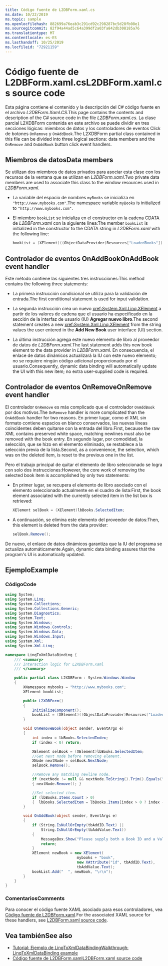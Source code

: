 ```yaml
---
title: Código fuente de L2DBForm.xaml.cs
ms.date: 10/22/2019
ms.topic: sample
ms.openlocfilehash: 882699a76eab3c291cd92c298287bc5d28fb08e1
ms.sourcegitcommit: 82f94a44ad5c64a399df2a03fa842db308185a76
ms.translationtype: MT
ms.contentlocale: es-ES
ms.lasthandoff: 10/25/2019
ms.locfileid: "72921159"
---
```

# <a name="l2dbformxamlcs-source-code"></a><span data-ttu-id="c5dad-102">Código fuente de L2DBForm.xaml.cs</span><span class="sxs-lookup"><span data-stu-id="c5dad-102">L2DBForm.xaml.cs source code</span></span>

<span data-ttu-id="c5dad-103">Esta página contiene el contenido y la descripción del C# código fuente en el archivo *L2DBForm.Xaml.CS*.</span><span class="sxs-lookup"><span data-stu-id="c5dad-103">This page contains the contents and description of the C# source code in the file *L2DBForm.xaml.cs*.</span></span> <span data-ttu-id="c5dad-104">La clase parcial L2XDBForm contenida en este archivo se puede dividir en tres secciones lógicas: miembros de datos y los controladores de eventos Click de botones `OnRemove` y `OnAddBook`.</span><span class="sxs-lookup"><span data-stu-id="c5dad-104">The L2XDBForm partial class contained in this file can be divided into three logical sections: data members and the `OnRemove` and `OnAddBook` button click event handlers.</span></span>

## <a name="data-members"></a><span data-ttu-id="c5dad-105">Miembros de datos</span><span class="sxs-lookup"><span data-stu-id="c5dad-105">Data members</span></span>

<span data-ttu-id="c5dad-106">Se utilizan dos miembros de datos privados para asociar esta clase con los recursos de la ventana que se utilizan en *L2DBForm.xaml*.</span><span class="sxs-lookup"><span data-stu-id="c5dad-106">Two private data members are used to associate this class to the window resources used in *L2DBForm.xaml*.</span></span>

- <span data-ttu-id="c5dad-107">La variable del espacio de nombres `myBooks` se inicializa en `"http://www.mybooks.com"`.</span><span class="sxs-lookup"><span data-stu-id="c5dad-107">The namespace variable `myBooks` is initialized to `"http://www.mybooks.com"`.</span></span>

- <span data-ttu-id="c5dad-108">El miembro `bookList` se inicializa en el constructor en la cadena CDATA de *L2DBForm.xaml* con la siguiente línea:</span><span class="sxs-lookup"><span data-stu-id="c5dad-108">The member `bookList` is initialized in the constructor to the CDATA string in *L2DBForm.xaml* with the following line:</span></span>

    ```csharp
    bookList = (XElement)((ObjectDataProvider)Resources["LoadedBooks"]).Data;
    ```

## <a name="onaddbook-event-handler"></a><span data-ttu-id="c5dad-109">Controlador de eventos OnAddBook</span><span class="sxs-lookup"><span data-stu-id="c5dad-109">OnAddBook event handler</span></span>

<span data-ttu-id="c5dad-110">Este método contiene las siguientes tres instrucciones:</span><span class="sxs-lookup"><span data-stu-id="c5dad-110">This method contains the following three statements:</span></span>

- <span data-ttu-id="c5dad-111">La primera instrucción condicional se utiliza para la validación de entrada.</span><span class="sxs-lookup"><span data-stu-id="c5dad-111">The first conditional statement is used for input validation.</span></span>

- <span data-ttu-id="c5dad-112">La segunda instrucción crea un nuevo <xref:System.Xml.Linq.XElement> a partir de los valores de cadena que el usuario ha especificado en la sección de la interfaz de usuario (IU) **Agregar nuevo libro**.</span><span class="sxs-lookup"><span data-stu-id="c5dad-112">The second statement creates a new <xref:System.Xml.Linq.XElement> from the string values the user entered in the **Add New Book** user interface (UI) section.</span></span>

- <span data-ttu-id="c5dad-113">La última instrucción agrega este nuevo elemento de libro al proveedor de datos de *L2DBForm.xaml*.</span><span class="sxs-lookup"><span data-stu-id="c5dad-113">The last statement adds this new book element to the data provider in *L2DBForm.xaml*.</span></span> <span data-ttu-id="c5dad-114">En consecuencia, el enlace de datos dinámicos actualizará la IU con este nuevo elemento; no se requiere ningún código adicional proporcionado por el usuario.</span><span class="sxs-lookup"><span data-stu-id="c5dad-114">Consequently, dynamic data binding will automatically update the UI with this new item; no extra user-supplied code is required.</span></span>

## <a name="onremove-event-handler"></a><span data-ttu-id="c5dad-115">Controlador de eventos OnRemove</span><span class="sxs-lookup"><span data-stu-id="c5dad-115">OnRemove event handler</span></span>

<span data-ttu-id="c5dad-116">El controlador `OnRemove` es más complicado que el controlador `OnAddBook` por dos motivos.</span><span class="sxs-lookup"><span data-stu-id="c5dad-116">The `OnRemove` handler is more complicated than the `OnAddBook` handler for two reasons.</span></span> <span data-ttu-id="c5dad-117">En primer lugar, como el XML sin formato contiene espacios en blanco conservados, las nuevas líneas coincidentes deben quitarse con la entrada del libro.</span><span class="sxs-lookup"><span data-stu-id="c5dad-117">First, because the raw XML contains preserved white space, matching newlines must also be removed with the book entry.</span></span> <span data-ttu-id="c5dad-118">En segundo lugar, por comodidad, la selección, que se hizo en el elemento eliminado, se restablece a la selección previa de la lista.</span><span class="sxs-lookup"><span data-stu-id="c5dad-118">Second, as a convenience, the selection, which was on the deleted item, is reset to the previous one in the list.</span></span>

<span data-ttu-id="c5dad-119">Pero el trabajo principal de quitar el elemento de libro seleccionado se logra con solo dos instrucciones:</span><span class="sxs-lookup"><span data-stu-id="c5dad-119">However, the core work of removing the selected book item is accomplished by only two statements:</span></span>

- <span data-ttu-id="c5dad-120">En primer lugar, se recupera el elemento de libro asociado con el elemento seleccionado actualmente en el cuadro de lista:</span><span class="sxs-lookup"><span data-stu-id="c5dad-120">First, the book element associated with the currently selected item in the list box is retrieved:</span></span>

    ```csharp
    XElement selBook = (XElement)lbBooks.SelectedItem;
    ```

- <span data-ttu-id="c5dad-121">A continuación, se elimina este elemento del proveedor de datos:</span><span class="sxs-lookup"><span data-stu-id="c5dad-121">Then, this element is deleted from the data provider:</span></span>

    ```csharp
    selBook.Remove();
    ```

<span data-ttu-id="c5dad-122">De nuevo, el enlace de datos dinámicos garantiza que la IU del programa se actualiza automáticamente.</span><span class="sxs-lookup"><span data-stu-id="c5dad-122">Again, dynamic data binding assures that the program's UI is automatically updated.</span></span>

## <a name="example"></a><span data-ttu-id="c5dad-123">Ejemplo</span><span class="sxs-lookup"><span data-stu-id="c5dad-123">Example</span></span>

### <a name="code"></a><span data-ttu-id="c5dad-124">Código</span><span class="sxs-lookup"><span data-stu-id="c5dad-124">Code</span></span>

```csharp
using System;
using System.Linq;
using System.Collections;
using System.Collections.Generic;
using System.Diagnostics;
using System.Text;
using System.Windows;
using System.Windows.Controls;
using System.Windows.Data;
using System.Windows.Input;
using System.Xml;
using System.Xml.Linq;

namespace LinqToXmlDataBinding {
    /// <summary>
    /// Interaction logic for L2XDBForm.xaml
    /// </summary>

    public partial class L2XDBForm : System.Windows.Window
    {
        XNamespace mybooks = "http://www.mybooks.com";
        XElement bookList;

        public L2XDBForm()
        {
            InitializeComponent();
            bookList = (XElement)((ObjectDataProvider)Resources["LoadedBooks"]).Data;
        }

        void OnRemoveBook(object sender, EventArgs e)
        {
            int index = lbBooks.SelectedIndex;
            if (index < 0) return;

            XElement selBook = (XElement)lbBooks.SelectedItem;
            //Get next node before removing element.
            XNode nextNode = selBook.NextNode;
            selBook.Remove();

            //Remove any matching newline node.
            if (nextNode != null && nextNode.ToString().Trim().Equals(""))
            { nextNode.Remove(); }

            //Set selected item.
            if (lbBooks.Items.Count > 0)
            {  lbBooks.SelectedItem = lbBooks.Items[index > 0 ? index - 1 : 0]; }
        }

        void OnAddBook(object sender, EventArgs e)
        {
            if (String.IsNullOrEmpty(tbAddID.Text) ||
                String.IsNullOrEmpty(tbAddValue.Text))
            {
                MessageBox.Show("Please supply both a Book ID and a Value!", "Entry Error!");
                return;
            }
            XElement newBook = new XElement(
                                mybooks + "book",
                                new XAttribute("id", tbAddID.Text),
                                tbAddValue.Text);
            bookList.Add("  ", newBook, "\r\n");
        }
    }
}
```

### <a name="comments"></a><span data-ttu-id="c5dad-125">Comentarios</span><span class="sxs-lookup"><span data-stu-id="c5dad-125">Comments</span></span>

<span data-ttu-id="c5dad-126">Para conocer el código fuente XAML asociado para esos controladores, vea [Código fuente de L2DBForm.xaml](l2dbform-xaml-source-code.md).</span><span class="sxs-lookup"><span data-stu-id="c5dad-126">For the associated XAML source for these handlers, see [L2DBForm.xaml source code](l2dbform-xaml-source-code.md).</span></span>

## <a name="see-also"></a><span data-ttu-id="c5dad-127">Vea también</span><span class="sxs-lookup"><span data-stu-id="c5dad-127">See also</span></span>

- [<span data-ttu-id="c5dad-128">Tutorial: Ejemplo de LinqToXmlDataBinding</span><span class="sxs-lookup"><span data-stu-id="c5dad-128">Walkthrough: LinqToXmlDataBinding example</span></span>](linq-to-xml-data-binding-sample.md)
- [<span data-ttu-id="c5dad-129">Código fuente de L2DBForm.xaml</span><span class="sxs-lookup"><span data-stu-id="c5dad-129">L2DBForm.xaml source code</span></span>](l2dbform-xaml-source-code.md)

